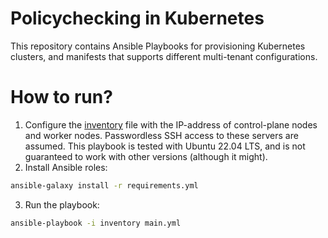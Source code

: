 # Policychecking in Kubernetes

This repository contains Ansible Playbooks for provisioning Kubernetes clusters, and manifests that supports different multi-tenant configurations.

# How to run?

1. Configure the [inventory](https://github.com/henricson/masters-cluster/blob/main/inventory) file with the IP-address of control-plane nodes and worker nodes. Passwordless SSH access to these servers are assumed. This playbook is tested with Ubuntu 22.04 LTS, and is not guaranteed to work with other versions (although it might).
2. Install Ansible roles:

```bash
ansible-galaxy install -r requirements.yml
```

3. Run the playbook:

```bash
ansible-playbook -i inventory main.yml
```
